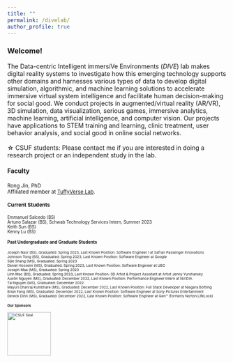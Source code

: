 ```yaml
---
title: ""
permalink: /divelab/
author_profile: true
---
```

<h3>Welcome!</h3>
The Data-centric Intelligent immersiVe Environments (<i>DIVE</i>) lab makes digital reality systems to investigate how this emerging technology supports other domains and harnesses various types of data to develop digital simulation, algorithmic, and machine learning solutions to accelerate immersive virtual system intelligence and facilitate human decision-making for social good. We conduct projects in augmented/virtual reality (AR/VR), 3D simulation, data visualization, serious games, immersive analytics, machine learning, artificial intelligence, and computer vision. Our projects have applications to STEM training and learning, clinic treatment, user behavior analysis, and social good in online social networks.<br>
<br>
&#9734; CSUF students: Please contact me if you are interested in doing a research project or an independent study in the lab.

#### Faculty
<small>Rong Jin, PhD <br>
Affiliated member at [TuffyVerse Lab](https://tuffyverse-lab.github.io/).

#### Current Students
<small>
Emmanuel Salcedo (BS)<br>
Artuno Salazar (BS), Schwab Technology Services Intern, Summer 2023<br>
Keith Sun (BS)<br>
Kenny Lu (BS)<br>
  
#### Past Undergraduate and Graduate Students
<small>
Joseph Nasr (BS), Graduated: Spring 2023, Last Known Position: Software Engineer I at Safran Passenger Innovations<br>
Johnson Tong (BS),  Graduated: Spring 2023, Last Known Position: Software Engineer at Google<br>
Sijie Shang (MS), Graduated: Spring 2023<br>
Daniel Hosseini (MS), Graduated: Spring 2023, Last Known Position: Software Engineer at UBC<br>
Joseph Maa (MS), Graduated: Spring 2023<br>
Linh Mac (BS), Graduated: Spring 2023, Last Known Position: 3D Artist & Project Assistant at Artist Jenny Yurshansky<br>
Austin Nguyen (MS), Graduated: December 2022, Last Known Position: Performance Engineer Intern at NVIDIA<br>
Tai Nguyen (MS), Graduated: December 2022<br>
Mayuri Dhanraj Kumbhare (MS), Graduated: December 2022, Last Known Position: Full Stack Developer at Niagara Bottling<br>
Brian Fang (MS), Graduated: December 2022, Last Known Position: Software Engineer at Sony Pictures Entertainment<br>
Dereck Dinh (MS), Graduated: December 2022, Last Known Position: Software Engineer at Gen™ (formerly Norton LifeLock)<br>

  
#### Our Sponsors
<img src="https://brand.fullerton.edu/_assets/images/examples/CSUF-Seal-color-TM.png" alt="CSUF Seal" width="100" height="100">


